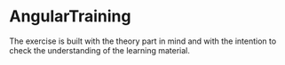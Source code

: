 # AngularTraining
The exercise is built with the theory part in mind and with the intention to check the understanding of the learning material.
